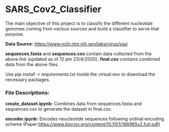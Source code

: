 # SARS_Cov2_Classifier
The main objective of this project is to classify the different nucleotide genomes coming from various sources and build a classifier to serve that purpose.

**Data Source:** https://www.ncbi.nlm.nih.gov/labs/virus/vssi

**sequences.fasta** and **sequences.csv** contain data collected from the above link (updated as of 12 pm 23/4/2020).
**final.csv** contains combined data from the above files.

Use *pip install -r requirements.txt* inside the virtual env to download the necessary packages.

### File Descriptions:
**create_dataset.ipynb:** Combines data from sequences.fasta and sequences.csv to generate the dataset in final.csv.

**encoder.ipynb:** Encodes neucleotide sequences following ordinal encoding scheme (Paper:https://www.biorxiv.org/content/10.1101/186965v2.full.pdf) 
